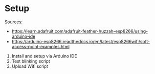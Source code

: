 # Setup

Sources:

- <https://learn.adafruit.com/adafruit-feather-huzzah-esp8266/using-arduino-ide>
- <https://arduino-esp8266.readthedocs.io/en/latest/esp8266wifi/soft-access-point-examples.html>

1. Install and setup via Arduino IDE
2. Test blinking script
3. Upload Wifi script
